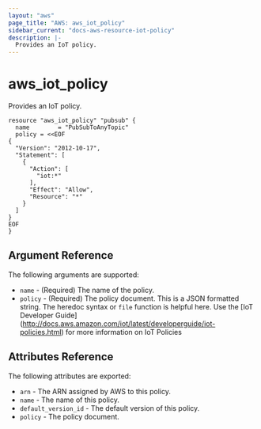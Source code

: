```yaml
---
layout: "aws"
page_title: "AWS: aws_iot_policy"
sidebar_current: "docs-aws-resource-iot-policy"
description: |-
  Provides an IoT policy.
---
```


# aws_iot_policy

Provides an IoT policy.

```hcl
resource "aws_iot_policy" "pubsub" {
  name        = "PubSubToAnyTopic"
  policy = <<EOF
{
  "Version": "2012-10-17",
  "Statement": [
    {
      "Action": [
        "iot:*"
      ],
      "Effect": "Allow",
      "Resource": "*"
    }
  ]
}
EOF
}
```

## Argument Reference

The following arguments are supported:

* `name` - (Required) The name of the policy.
* `policy` - (Required) The policy document. This is a JSON formatted string.
  The heredoc syntax or `file` function is helpful here. Use the [IoT Developer Guide]
  (http://docs.aws.amazon.com/iot/latest/developerguide/iot-policies.html) for more information on IoT Policies

## Attributes Reference

The following attributes are exported:

* `arn` - The ARN assigned by AWS to this policy.
* `name` - The name of this policy.
* `default_version_id` - The default version of this policy.
* `policy` - The policy document.
